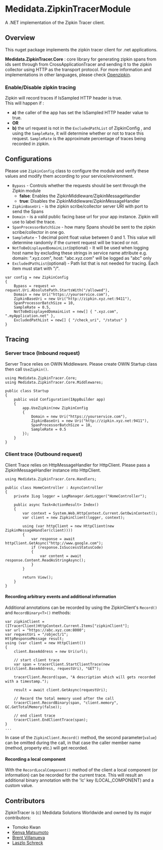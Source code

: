# Medidata.ZipkinTracerModule
A .NET implementation of the Zipkin Tracer client.

## Overview
This nuget package implements the zipkin tracer client for .net applications.

**Medidata.ZipkinTracer.Core** : core library for generating zipkin spans from ids sent through from
CrossApplicationTracer and sending it to the zipkin collector using HTTP as the transport protocol. For more information
and implementations in other languages, please check [Openzipkin](https://github.com/openzipkin/).

### Enable/Disable zipkin tracing

Zipkin will record traces if IsSampled HTTP header is true.  
This will happen if :
- **a)** the caller of the app has set the IsSampled HTTP header value to true.
- **OR**
- **b)** the url request is not in the `ExcludedPathList` of ZipkinConfig , and using the `SampleRate`, it will
determine whether or not to trace this request. `SampleRate` is the approximate percentage of traces being recorded in
zipkin.

## Configurations
Please use `ZipkinConfig` class to configure the module and verify these values and modify them according to your
service/environment.

- `Bypass` - Controls whether the requests should be sent through the Zipkin module
  - **false**: Enables the ZipkinMiddleware/ZipkinMessageHandler
  - **true**: Disables the ZipkinMiddleware/ZipkinMessageHandler
- `ZipkinBaseUri` - is the zipkin scribe/collector server URI with port to send the Spans
- `Domain` - is a valid public facing base url for your app instance. Zipkin will use to label the trace.
- `SpanProcessorBatchSize` - how many Spans should be sent to the zipkin scribe/collector in one go.
- `SampleRate` - 1 decimal point float value between 0 and 1. This value will determine randomly if the current request will be traced or not.	 
- `NotToBeDisplayedDomainList`(optional) - It will be used when logging host name by excluding these strings in service name attribute
	e.g. domain: ".xyz.com", host: "abc.xyz.com" will be logged as "abc" only    
- `ExcludedPathList`(optional) - Path list that is not needed for tracing. Each item must start with "/".


```
var config = new ZipkinConfig
{
	Bypass = request => request.Uri.AbsolutePath.StartsWith("/allowed"),
	Domain = new Uri("https://yourservice.com"),
	ZipkinBaseUri = new Uri("http://zipkin.xyz.net:9411"),
	SpanProcessorBatchSize = 10,
	SampleRate = 0.5,
	NotToBeDisplayedDomainList = new[] { ".xyz.com", ".myApplication.net" },
	ExcludedPathList = new[] { "/check_uri", "/status" }
}
```

## Tracing

### Server trace (Inbound request)
Server Trace relies on OWIN Middleware. Please create OWIN Startup class then call `UseZipkin()`.


```
using Medidata.ZipkinTracer.Core;
using Medidata.ZipkinTracer.Core.Middlewares;

public class Startup
{
    public void Configuration(IAppBuilder app)
    {
		app.UseZipkin(new ZipkinConfig
		{
		    Domain = new Uri("https://yourservice.com"),
			ZipkinBaseUri = new Uri("http://zipkin.xyz.net:9411"),
			SpanProcessorBatchSize = 10,
		    SampleRate = 0.5    
		});
    }
}

```

### Client trace (Outbound request)
Client Trace relies on HttpMessageHandler for HttpClient. Please pass a ZipkinMessageHandler instance into HttpClient.


```
using Medidata.ZipkinTracer.Core.Handlers;

public class HomeController : AsyncController
{
	private ILog logger = LogManager.GetLogger("HomeController");

    public async Task<ActionResult> Index()
    {
        var context = System.Web.HttpContext.Current.GetOwinContext();
		var client = new ZipkinClient(logger, context);

        using (var httpClient = new HttpClient(new ZipkinMessageHandler(client))))
        {
            var response = await httpClient.GetAsync("http://www.google.com");
            if (response.IsSuccessStatusCode)
            {
                var content = await response.Content.ReadAsStringAsync();
            }
        }

        return View();
    }
}
```

#### Recording arbitrary events and additional information
Additional annotations can be recorded by using the ZipkinClient's `Record()` and `RecordBinary<T>()` methods:

```
var zipkinClient = (ITracerClient)HttpContext.Current.Items["zipkinClient"];
var url = "https://abc.xyz.com:8000";
var requestUri = "/object/1";
HttpResponseMessage result;
using (var client = new HttpClient())
{
    client.BaseAddress = new Uri(url);

	// start client trace
    var span = tracerClient.StartClientTrace(new Uri(client.BaseAddress, requestUri), "GET");

    tracerClient.Record(span, "A description which will gets recorded with a timestamp.");

    result = await client.GetAsync(requestUri);

    // Record the total memory used after the call
    tracerClient.RecordBinary(span, "client.memory", GC.GetTotalMemory(false));

	// end client trace
    tracerClient.EndClientTrace(span);
}
...
```

In case of the `ZipkinClient.Record()` method, the second parameter(`value`) can be omitted during the call, in that
case the caller member name (method, property etc.) will get recorded.

#### Recording a local component
With the `RecordLocalComponent()` method of the client a local component (or information) can be recorded for the
current trace. This will result an additional binary annotation with the 'lc' key (LOCAL_COMPONENT) and a custom value.

## Contributors
ZipkinTracer is (c) Medidata Solutions Worldwide and owned by its major contributors:
* Tomoko Kwan
* [Kenya Matsumoto](https://github.com/kenyamat)
* [Brent Villanueva](https://github.com/bvillanueva-mdsol)
* [Laszlo Schreck](https://github.com/lschreck-mdsol)
